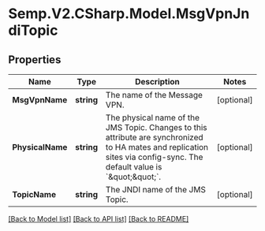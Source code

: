 # Semp.V2.CSharp.Model.MsgVpnJndiTopic
## Properties

Name | Type | Description | Notes
------------ | ------------- | ------------- | -------------
**MsgVpnName** | **string** | The name of the Message VPN. | [optional] 
**PhysicalName** | **string** | The physical name of the JMS Topic. Changes to this attribute are synchronized to HA mates and replication sites via config-sync. The default value is &#x60;\&quot;\&quot;&#x60;. | [optional] 
**TopicName** | **string** | The JNDI name of the JMS Topic. | [optional] 

[[Back to Model list]](../README.md#documentation-for-models) [[Back to API list]](../README.md#documentation-for-api-endpoints) [[Back to README]](../README.md)

